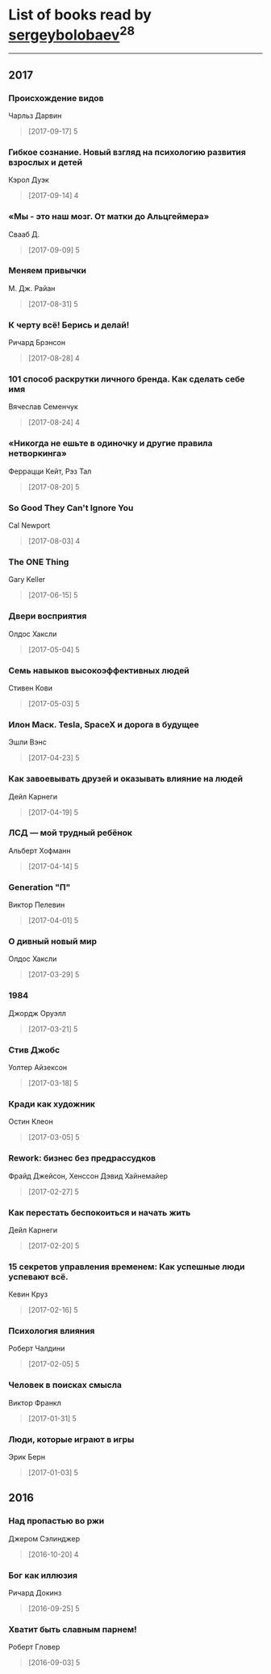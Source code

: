 # List of books read by [sergeybolobaev](http://vk.com/id37918255)<sup>28</sup>
---

## 2017

### Происхождение видов
Чарльз Дарвин
> [2017-09-17] 5


### Гибкое сознание. Новый взгляд на психологию развития взрослых и детей
Кэрол Дуэк
> [2017-09-14] 4


### «Мы - это наш мозг. От матки до Альцгеймера»
Свааб Д.
> [2017-09-09] 5


### Меняем привычки
М. Дж. Райан
> [2017-08-31] 5


### К черту всё! Берись и делай!
Ричард Брэнсон
> [2017-08-28] 4


### 101 способ раскрутки личного бренда. Как сделать себе имя
Вячеслав Семенчук
> [2017-08-24] 4


### «Никогда не ешьте в одиночку и другие правила нетворкинга»
Феррацци Кейт, Рэз Тал
> [2017-08-20] 5


### So Good They Can't Ignore You
Cal Newport
> [2017-08-03] 4


### The ONE Thing
Gary Keller
> [2017-06-15] 5


### Двери восприятия
Олдос Хаксли
> [2017-05-04] 5


### Семь навыков высокоэффективных людей
Стивен Кови
> [2017-05-03] 5


### Илон Маск. Tesla, SpaceX и дорога в будущее
Эшли Вэнс
> [2017-04-23] 5


### Как завоевывать друзей и оказывать влияние на людей
Дейл Карнеги
> [2017-04-19] 5


### ЛСД — мой трудный ребёнок
Альберт Хофманн
> [2017-04-14] 5


### Generation "П"
Виктор Пелевин
> [2017-04-01] 5


### О дивный новый мир
Олдос Хаксли
> [2017-03-29] 5


### 1984
Джордж Оруэлл
> [2017-03-21] 5


### Стив Джобс
Уолтер Айзексон
> [2017-03-18] 5


### Кради как художник
Остин Клеон
> [2017-03-05] 5


### Rework: бизнес без предрассудков
Фрайд Джейсон, Хенссон Дэвид Хайнемайер
> [2017-02-27] 5


### Как перестать беспокоиться и начать жить
Дейл Карнеги
> [2017-02-20] 5


### 15 секретов управления временем: Как успешные люди успевают всё.
Кевин Круз
> [2017-02-16] 5


### Психология влияния
Роберт Чалдини
> [2017-02-05] 5


### Человек в поисках смысла
Виктор Франкл
> [2017-01-31] 5


### Люди, которые играют в игры
Эрик Берн
> [2017-01-03] 5



## 2016

### Над пропастью во ржи
Джером Сэлинджер
> [2016-10-20] 4


### Бог как иллюзия
Ричард Докинз
> [2016-09-25] 5


### Хватит быть славным парнем!
Роберт Гловер
> [2016-09-03] 5



